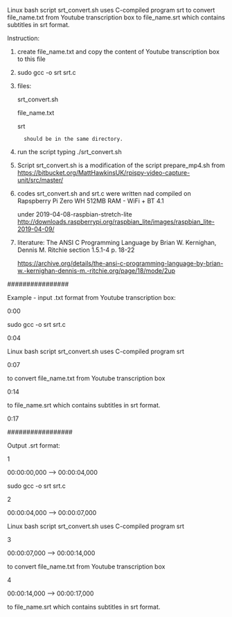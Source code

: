 Linux bash script srt_convert.sh uses C-compiled program srt to convert file_name.txt from Youtube transcription box to file_name.srt which contains subtitles in srt format.

Instruction:

1. create file_name.txt and copy the content of Youtube transcription box to this file
    
2. sudo gcc -o srt srt.c
   
3. files:
   
      srt_convert.sh
   
      file_name.txt
   
      srt
   
         should be in the same directory.
   
4. run the script typing ./srt_convert.sh
5. Script srt_convert.sh is a modification of the script prepare_mp4.sh from https://bitbucket.org/MattHawkinsUK/rpispy-video-capture-unit/src/master/
6. codes srt_convert.sh and srt.c were written nad compiled on Rapspberry Pi Zero WH 512MB RAM - WiFi + BT 4.1
   
   under 2019-04-08-raspbian-stretch-lite http://downloads.raspberrypi.org/raspbian_lite/images/raspbian_lite-2019-04-09/

7. literature:  The ANSI C Programming Language by Brian W. Kernighan, Dennis M. Ritchie  section 1.5.1-4 p. 18-22
   
   https://archive.org/details/the-ansi-c-programming-language-by-brian-w.-kernighan-dennis-m.-ritchie.org/page/18/mode/2up




################

 
Example - input .txt format from Youtube transcription box:

0:00

sudo gcc -o srt srt.c

0:04

Linux bash script srt_convert.sh uses C-compiled program srt

0:07

to convert file_name.txt from Youtube transcription box

0:14

to file_name.srt which contains subtitles in srt format.

0:17



#################

Output .srt format:

1

00:00:00,000 --> 00:00:04,000 

sudo gcc -o srt srt.c

2

00:00:04,000 --> 00:00:07,000 

Linux bash script srt_convert.sh uses C-compiled program srt


3

00:00:07,000 --> 00:00:14,000 

to convert file_name.txt from Youtube transcription box


4

00:00:14,000 --> 00:00:17,000 

to file_name.srt which contains subtitles in srt format. 

